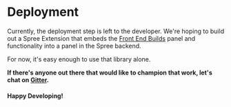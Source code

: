 # Deployment

Currently, the deployment step is left to the developer.  We're hoping to build
out a Spree Extension that embeds the [Front End
Builds](https://github.com/tedconf/front_end_builds) panel and
functionality into a panel in the Spree backend.

For now, it's easy enough to use that library alone.

**If there's anyone out there that would like to champion that work, let's chat on 
[Gitter](https://gitter.im/hhff/spree-ember).**

#### Happy Developing!
